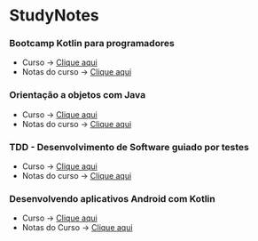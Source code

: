 # StudyNotes

### Bootcamp Kotlin para programadores
- Curso -> [Clique aqui](https://www.udacity.com/course/kotlin-bootcamp-for-programmers--ud9011)
- Notas do curso -> [Clique aqui](https://github.com/gifs88/StudyNotes/blob/master/kotlib_bootcmap_udacity.md)

### Orientação a objetos com Java
- Curso -> [Clique aqui](https://www.coursera.org/learn/orientacao-a-objetos-com-java)
- Notas do curso -> [Clique aqui](https://github.com/gifs88/StudyNotes/blob/master/oop_java_coursera_ita.md)

### TDD - Desenvolvimento de Software guiado por testes
- Curso -> [Clique aqui](https://www.coursera.org/learn/tdd-desenvolvimento-de-software-guiado-por-testes)
- Notas do curso -> [Clique aqui](https://github.com/gifs88/StudyNotes/blob/master/tdd_corusera.md)

### Desenvolvendo aplicativos Android com Kotlin
- Curso -> [Clique aqui](https://www.udacity.com/course/developing-android-apps-with-kotlin--ud9012)
- Notas do Curso -> [Clique aqui](https://github.com/gifs88/StudyNotes/blob/master/dev_android_kotlin_udacity.md)